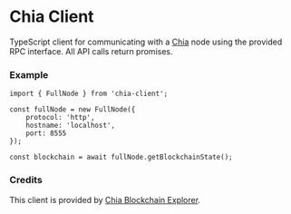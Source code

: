 # Chia Client

TypeScript client for communicating with a [Chia](https://www.chia.net/) node using the provided RPC interface. All API calls return promises.

### Example

```
import { FullNode } from 'chia-client';

const fullNode = new FullNode({
    protocol: 'http',
    hostname: 'localhost',
    port: 8555
});

const blockchain = await fullNode.getBlockchainState();
```

### Credits

This client is provided by [Chia Blockchain Explorer](https://www.chiaexplorer.com).